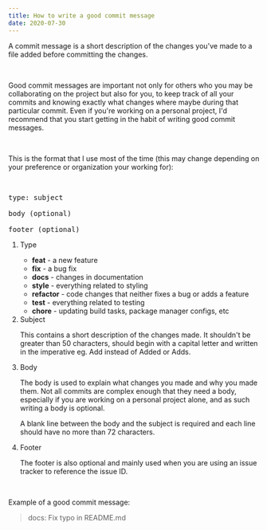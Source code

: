 ```yaml
---
title: How to write a good commit message
date: 2020-07-30
---
```


<p>
A commit message is a short description of the changes you've made to a file added before committing the changes.

<p>&nbsp;</p>

Good commit messages are important not only for others who you may be collaborating on the project but also for you, to keep track of all your commits and knowing exactly what changes where maybe during that particular commit. Even if you're working on a personal project, I'd recommend that you start getting in the habit of writing good commit messages.

</p>
<p>&nbsp;</p>
This is the format that I use most of the time (this may change depending on your preference or organization your working for):

<p>&nbsp;</p>

<pre>
type: subject

body (optional)

footer (optional)
</pre>

<ol class="list-decimal mt-5 list-inside">

<li class="text-xl mb-5">Type</li>

- **feat** - a new feature
- **fix** - a bug fix
- **docs** - changes in documentation
- **style** - everything related to styling
- **refactor** - code changes that neither fixes a bug or adds a feature
- **test** - everything related to testing
- **chore** - updating build tasks, package manager configs, etc

<li class="text-xl mb-5 mt-5">Subject</li>

This contains a short description of the changes made. It shouldn't be greater than 50 characters, should begin with a capital letter and written in the imperative eg. Add instead of Added or Adds.

<li class="text-xl mb-5 mt-5">Body</li>

The body is used to explain what changes you made and why you made them. Not all commits are complex enough that they need a body, especially if you are working on a personal project alone, and as such writing a body is optional.

A blank line between the body and the subject is required and each line should have no more than 72 characters.

<li class="text-xl mb-5 mt-5">Footer</li>

The footer is also optional and mainly used when you are using an issue tracker to reference the issue ID.

</ol>

<p>&nbsp;</p>

Example of a good commit message:

<blockquote>docs: Fix typo in README.md</blockquote>
